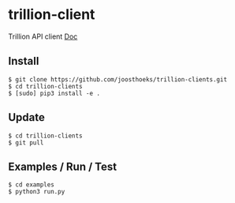 # trillion-client
Trillion API client
[Doc](https://trillion-eindhoven.xlab.si/api/docs/)

## Install
```
$ git clone https://github.com/joosthoeks/trillion-clients.git
$ cd trillion-clients
$ [sudo] pip3 install -e .
```

## Update
```
$ cd trillion-clients
$ git pull
```

## Examples / Run / Test
```
$ cd examples
$ python3 run.py
```

